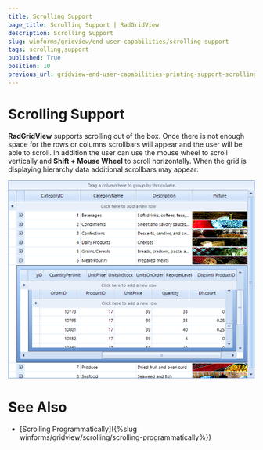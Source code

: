 ```yaml
---
title: Scrolling Support
page_title: Scrolling Support | RadGridView
description: Scrolling Support
slug: winforms/gridview/end-user-capabilities/scrolling-support
tags: scrolling,support
published: True
position: 10
previous_url: gridview-end-user-capabilities-printing-support-scrolling
---
```


# Scrolling Support

__RadGridView__ supports scrolling out of the box. Once there is not enough space for the rows or columns scrollbars will appear and the user will be able to scroll. In addition the user can use the mouse wheel to scroll vertically and __Shift + Mouse Wheel__ to scroll horizontally. When the grid is displaying hierarchy data additional scrollbars may appear:

![gridview-end-user-capabilities-printing-support-scrolling 001](images/gridview-end-user-capabilities-printing-support-scrolling001.png)

# See Also

 * [Scrolling Programmatically]({%slug winforms/gridview/scrolling/scrolling-programmatically%})
